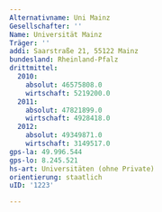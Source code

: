 ```yaml
---
Alternativname: Uni Mainz
Gesellschafter: ''
Name: Universität Mainz
Träger: ''
addi: Saarstraße 21, 55122 Mainz
bundesland: Rheinland-Pfalz
drittmittel:
  2010:
    absolut: 46575808.0
    wirtschaft: 5219200.0
  2011:
    absolut: 47821899.0
    wirtschaft: 4928418.0
  2012:
    absolut: 49349871.0
    wirtschaft: 3149517.0
gps-la: 49.996.544
gps-lo: 8.245.521
hs-art: Universitäten (ohne Private)
orientierung: staatlich
uID: '1223'

---
```



